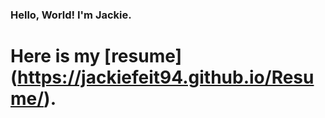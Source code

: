### Hello, World! I'm Jackie.

# Here is my [resume] (https://jackiefeit94.github.io/Resume/).

<!--
**jackiefeit94/jackiefeit94** is a ✨ _special_ ✨ repository because its `README.md` (this file) appears on your GitHub profile.


